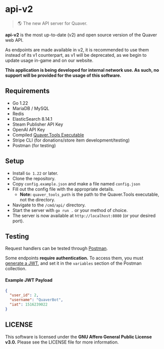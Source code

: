 # api-v2

> 🌎 The new API server for Quaver.

**api-v2** is the most up-to-date (v2) and open source version of the Quaver web API.

As endpoints are made available in v2, it is recommended to use them instead of its v1 counterpart, as v1 will be deprecated, as we begin to update usage in-game and on our website.

**This application is being developed for internal network use. As such, no support will be provided for the usage of this software.**

## Requirements

- Go 1.22
- MariaDB / MySQL
- Redis
- ElasticSearch 8.14.1
- Steam Publisher API Key
- OpenAI API Key
- Compiled [Quaver.Tools Executable](https://github.com/Quaver/Quaver.API)
- Stripe CLI (for donations/store item development/testing)
- Postman (for testing)
  
## Setup

- Install `Go 1.22` or later.
- Clone the repository.
- Copy `config.example.json` and make a file named `config.json`
- Fill out the config file with the appropriate details.
  - **Note:** `quaver_tools_path` is the path to the Quaver.Tools executable, not the directory.
- Navigate to the `/cmd/api/` directory.
- Start the server with `go run .` or your method of choice.
- The server is now available at `http://localhost:8080` (or your desired port).

## Testing

Request handlers can be tested through [Postman](https://www.postman.com/00swan/workspace/quaver/collection/29785543-d09535f0-68bc-461d-920e-9d388c67f11b).

Some endpoints **require authentication.** To access them, you must [generate a JWT](https://jwt.io/), and set it in the `variables` section of the Postman collection.

#### Example JWT Payload

```json
{
  "user_id": 2,
  "username": "QuaverBot",
  "iat": 1516239022
}
```

## LICENSE

This software is licensed under the **GNU Affero General Public License v3.0.** Please see the LICENSE file for more information.
